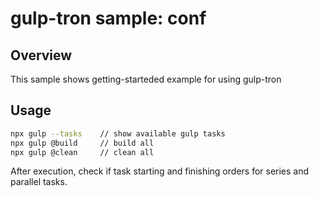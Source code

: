 # gulp-tron sample: conf

## Overview

This sample shows getting-starteded example for using gulp-tron

## Usage

```sh
npx gulp --tasks    // show available gulp tasks
npx gulp @build     // build all
npx gulp @clean     // clean all
```

After execution, check if task starting and finishing orders for series and parallel tasks.
